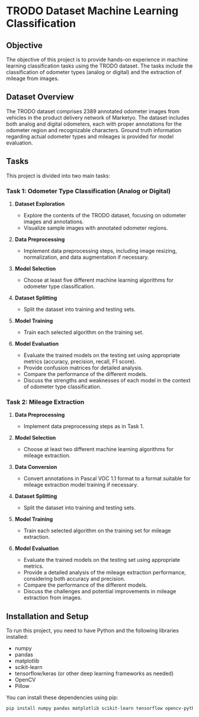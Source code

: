 # TRODO Dataset Machine Learning Classification 

## Objective
The objective of this project is to provide hands-on experience in machine learning classification tasks using the TRODO dataset. The tasks include the classification of odometer types (analog or digital) and the extraction of mileage from images.

## Dataset Overview
The TRODO dataset comprises 2389 annotated odometer images from vehicles in the product delivery network of Marketyo. The dataset includes both analog and digital odometers, each with proper annotations for the odometer region and recognizable characters. Ground truth information regarding actual odometer types and mileages is provided for model evaluation.

## Tasks
This project is divided into two main tasks:

### Task 1: Odometer Type Classification (Analog or Digital)
1. **Dataset Exploration**
   - Explore the contents of the TRODO dataset, focusing on odometer images and annotations.
   - Visualize sample images with annotated odometer regions.

2. **Data Preprocessing**
   - Implement data preprocessing steps, including image resizing, normalization, and data augmentation if necessary.

3. **Model Selection**
   - Choose at least five different machine learning algorithms for odometer type classification.

4. **Dataset Splitting**
   - Split the dataset into training and testing sets.

5. **Model Training**
   - Train each selected algorithm on the training set.

6. **Model Evaluation**
   - Evaluate the trained models on the testing set using appropriate metrics (accuracy, precision, recall, F1 score).
   - Provide confusion matrices for detailed analysis.
   - Compare the performance of the different models.
   - Discuss the strengths and weaknesses of each model in the context of odometer type classification.

### Task 2: Mileage Extraction
1. **Data Preprocessing**
   - Implement data preprocessing steps as in Task 1.

2. **Model Selection**
   - Choose at least two different machine learning algorithms for mileage extraction.

3. **Data Conversion**
   - Convert annotations in Pascal VOC 1.1 format to a format suitable for mileage extraction model training if necessary.

4. **Dataset Splitting**
   - Split the dataset into training and testing sets.

5. **Model Training**
   - Train each selected algorithm on the training set for mileage extraction.

6. **Model Evaluation**
   - Evaluate the trained models on the testing set using appropriate metrics.
   - Provide a detailed analysis of the mileage extraction performance, considering both accuracy and precision.
   - Compare the performance of the different models.
   - Discuss the challenges and potential improvements in mileage extraction from images.

## Installation and Setup
To run this project, you need to have Python and the following libraries installed:
- numpy
- pandas
- matplotlib
- scikit-learn
- tensorflow/keras (or other deep learning frameworks as needed)
- OpenCV
- Pillow

You can install these dependencies using pip:
```sh
pip install numpy pandas matplotlib scikit-learn tensorflow opencv-python pillow
